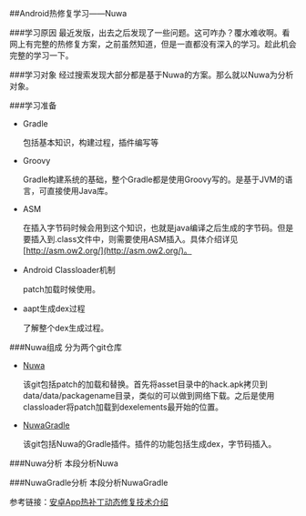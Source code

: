 ##Android热修复学习——Nuwa

###学习原因
最近发版，出去之后发现了一些问题。这可咋办？覆水难收啊。看网上有完整的热修复方案，之前虽然知道，但是一直都没有深入的学习。趁此机会完整的学习一下。

###学习对象
经过搜索发现大部分都是基于Nuwa的方案。那么就以Nuwa为分析对象。

###学习准备
- Gradle
  
  包括基本知识，构建过程，插件编写等
- Groovy
  
  Gradle构建系统的基础，整个Gradle都是使用Groovy写的。是基于JVM的语言，可直接使用Java库。
- ASM
  
  在插入字节码时候会用到这个知识，也就是java编译之后生成的字节码。但是要插入到.class文件中，则需要使用ASM插入。具体介绍详见[http://asm.ow2.org/](http://asm.ow2.org/)。
- Android Classloader机制

  patch加载时候使用。
- aapt生成dex过程

  了解整个dex生成过程。
  
###Nuwa组成
分为两个git仓库
- [Nuwa](https://github.com/jasonross/Nuwa)

  该git包括patch的加载和替换。首先将asset目录中的hack.apk拷贝到data/data/packagename目录，类似的可以做到网络下载。之后是使用classloader将patch加载到dexelements最开始的位置。
- [NuwaGradle](https://github.com/jasonross/NuwaGradle)

  该git包括Nuwa的Gradle插件。插件的功能包括生成dex，字节码插入。

###Nuwa分析
本段分析Nuwa

###NuwaGradle分析
本段分析NuwaGradle

参考链接：[安卓App热补丁动态修复技术介绍](https://mp.weixin.qq.com/s?__biz=MzI1MTA1MzM2Nw==&mid=400118620&idx=1&sn=b4fdd5055731290eef12ad0d17f39d4a&scene=1&srcid=1106Imu9ZgwybID13e7y2nEi#wechat_redirect)
